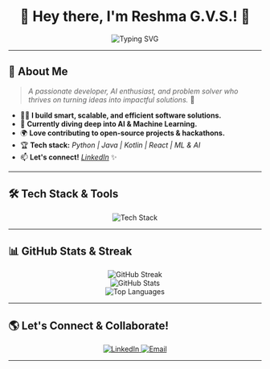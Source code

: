 <h1 align="center">🚀 Hey there, I'm Reshma G.V.S.! 👋</h1>

<p align="center">
  <img src="https://readme-typing-svg.herokuapp.com?font=Fira+Code&pause=1000&color=F7B93E&width=435&lines=Software+Engineer+%7C+Tech+Explorer;Passionate+about+AI%2C+ML%2C+and+Innovation!" alt="Typing SVG" />
</p>

---

## 🌟 **About Me**

> _A passionate developer, AI enthusiast, and problem solver who thrives on turning ideas into impactful solutions._ 🚀

- 👩‍💻 **I build smart, scalable, and efficient software solutions.**
- 🤖 **Currently diving deep into AI & Machine Learning.**
- 🌍 **Love contributing to open-source projects & hackathons.**
- 🏆 **Tech stack:** _Python | Java | Kotlin | React | ML & AI_
- 📫 **Let's connect!** _[LinkedIn](https://linkedin.com/in/reshma-gvs)_ ✨

---

## 🛠️ **Tech Stack & Tools**

<p align="center">
  <img src="https://skillicons.dev/icons?i=python,java,kotlin,react,git,github,docker,linux,vscode,aws" alt="Tech Stack" />
</p>

---

## 📊 **GitHub Stats & Streak**

<p align="center">
  <img src="https://github-readme-streak-stats.herokuapp.com/?user=ReshmaGVS&theme=tokyonight" alt="GitHub Streak" />
  <br>
  <img src="https://github-readme-stats.vercel.app/api?username=ReshmaGVS&show_icons=true&theme=tokyonight" alt="GitHub Stats" />
  <br>
  <img src="https://github-readme-stats.vercel.app/api/top-langs/?username=ReshmaGVS&layout=compact&theme=tokyonight" alt="Top Languages" />
</p>


---

## 🌎 **Let's Connect & Collaborate!**

<p align="center">
  <a href="https://linkedin.com/in/re">
    <img src="https://img.shields.io/badge/LinkedIn-%230077B5.svg?style=for-the-badge&logo=linkedin&logoColor=white" alt="LinkedIn" />
  </a>
  <a href="mailto:gvsreshma2005@gmail.com">
    <img src="https://img.shields.io/badge/Email-%23D14836.svg?style=for-the-badge&logo=gmail&logoColor=white" alt="Email" />
  </a>
</p>

---

